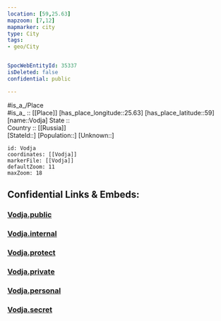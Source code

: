 ```yaml
---
location: [59,25.63] 
mapzoom: [7,12] 
mapmarker: city 
type: City
tags:
- geo/City


SpocWebEntityId: 35337
isDeleted: false
confidential: public

---
```

#is_a_/Place  
#is_a_ :: [[Place]] 
[has_place_longitude::25.63] 
[has_place_latitude::59] 
[name::Vodja] 
State ::  
Country :: [[Russia]]  
[StateId::] 
[Population::] 
[Unknown::] 


```leaflet
id: Vodja
coordinates: [[Vodja]] 
markerFile: [[Vodja]] 
defaultZoom: 11 
maxZoom: 18
```


## Confidential Links & Embeds: 

### [Vodja.public](/_public/\Earth\Continent\Europe\Europe~North\Estonia\Counties~Estonia\Järva\CityVodja.public.md) 

### [Vodja.internal](/_internal/\Earth\Continent\Europe\Europe~North\Estonia\Counties~Estonia\Järva\CityVodja.internal.md) 

### [Vodja.protect](/_protect/\Earth\Continent\Europe\Europe~North\Estonia\Counties~Estonia\Järva\CityVodja.protect.md) 

### [Vodja.private](/_private/\Earth\Continent\Europe\Europe~North\Estonia\Counties~Estonia\Järva\CityVodja.private.md) 

### [Vodja.personal](/_personal/\Earth\Continent\Europe\Europe~North\Estonia\Counties~Estonia\Järva\CityVodja.personal.md) 

### [Vodja.secret](/_secret/\Earth\Continent\Europe\Europe~North\Estonia\Counties~Estonia\Järva\CityVodja.secret.md)

